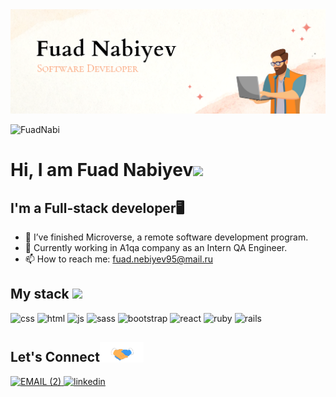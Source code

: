 <img src="Banner.png">
<p align="left"> <img src="https://komarev.com/ghpvc/?username=FuadNabi&label=Profile%20views&color=0e75b6&style=flat" alt="FuadNabi" /> </p>

# Hi, I am Fuad Nabiyev<img src="https://media.giphy.com/media/hvRJCLFzcasrR4ia7z/giphy.gif" width="35">

## I'm a Full-stack developer🖥️

- 🌱 I’ve finished Microverse, a remote software development program.
- 💼 Currently working in A1qa company as an Intern QA Engineer.
- 📫 How to reach me: fuad.nebiyev95@mail.ru

## My stack <img src="https://media2.giphy.com/media/QssGEmpkyEOhBCb7e1/giphy.gif?cid=ecf05e47a0n3gi1bfqntqmob8g9aid1oyj2wr3ds3mg700bl&rid=giphy.gif" width ="25">
![css](https://user-images.githubusercontent.com/68030297/194180629-b2bd092e-8c71-4032-acfa-55f13b7a095a.svg)
![html](https://user-images.githubusercontent.com/68030297/194180578-90b4d94e-9004-402f-bbf4-d7ffbe18a75b.svg)
![js](https://user-images.githubusercontent.com/68030297/194180687-4530941e-f458-4ef1-8f4a-a79cb553326e.svg)
![sass](https://user-images.githubusercontent.com/68030297/194180718-eb434824-2303-4563-98d8-ebb9849d9977.svg)
![bootstrap](https://user-images.githubusercontent.com/68030297/194183348-9266099e-86c1-4d79-a305-63f25f9966e4.svg)
![react](https://user-images.githubusercontent.com/68030297/194183447-f54e4875-cefc-468d-bd4b-7e80283a3fe7.svg)
![ruby](https://user-images.githubusercontent.com/68030297/194183546-d428a684-f845-4a4d-95c2-d3f09d9287df.svg)
![rails](https://user-images.githubusercontent.com/68030297/194183560-55e87cce-26e1-4622-b7bd-3fd40df4e9b0.svg)

## Let's Connect<img src="https://github.com/0xAbdulKhalid/0xAbdulKhalid/raw/main/assets/mdImages/handshake.gif" width ="70">
<a href="mailto:fuad.nebiyev95@mail.ru">![EMAIL (2)](https://user-images.githubusercontent.com/68030297/194710587-78e1cc36-de48-4c31-832e-f08970c836be.svg)
</a>
[![linkedin](https://user-images.githubusercontent.com/68030297/194533472-feb45d0c-a777-4244-a453-0c7e73281137.svg)](https://www.linkedin.com/in/fuad-nabiyev/)

